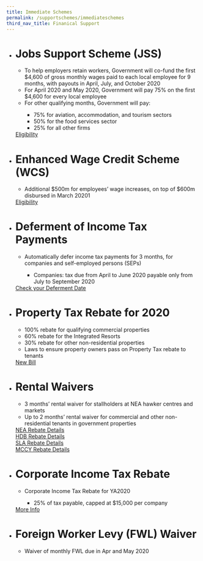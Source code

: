 ```yaml
---
title: Immediate Schemes
permalink: /supportschemes/immediateschemes
third_nav_title: Finanical Support
---
```


<div class="gobizfinsup1Table">
  <ul class="gobizfinsup1Table-firstTable">
    <li class="gobizfinsup1Table-firstTable_table">
      <h1 class="gobizfinsup1Table-firstTable_table__header">Jobs Support Scheme (JSS)</h1>
      <ul class="gobizfinsup1Table-firstTable_table__options">
        <li>To help employers retain workers, Government will co-fund the first $4,600 of gross monthly wages paid to each local employee for 9 months, with payouts in April, July, and October 2020</li>
        <li>For April 2020 and May 2020, Government will pay 75% on the first $4,600 for every local employee</li>
        <li>For other qualifying months, Government will pay:</li>
            <ul>
                <li>75% for aviation, accommodation, and tourism sectors</li>
                <li>50% for the food services sector</li>
                <li>25% for all other firms</li>
            </ul>
      </ul>
      <a href="https://go.gov.sg/jsseligibility"><div class="gobizfinsup1Table-firstTable_table__getstart">Eligibility</div></a>
    </li>
  </ul>
</div>

<div class="gobizfinsup1Table">
  <ul class="gobizfinsup1Table-firstTable">
    <li class="gobizfinsup1Table-firstTable_table">
      <h1 class="gobizfinsup1Table-firstTable_table__header">Enhanced Wage Credit Scheme (WCS)</h1>
      <ul class="gobizfinsup1Table-firstTable_table__options">
        <li>Additional $500m for employees’ wage increases, on top of $600m disbursed in March 20201</li>
      </ul>
    <a href="https://go.gov.sg/wcseligibility"><div class="gobizfinsup1Table-firstTable_table__getstart">Eligibility</div></a>
    </li>
  </ul>
</div>

<div class="gobizfinsup1Table">
  <ul class="gobizfinsup1Table-firstTable">
    <li class="gobizfinsup1Table-firstTable_table">
      <h1 class="gobizfinsup1Table-firstTable_table__header">Deferment of Income Tax Payments</h1>
      <ul class="gobizfinsup1Table-firstTable_table__options">
        <li>Automatically defer income tax payments for 3 months, for companies and self-employed persons (SEPs)</li>
            <ul>
                <li>Companies: tax due from April to June 2020 payable only from July to September 2020</li>
            </ul>
      </ul>
    <a href="https://go.gov.sg/defercal"><div class="gobizfinsup1Table-firstTable_table__getstart">Check your Deferment Date</div></a>
    </li>
  </ul>
</div>

<div class="gobizfinsup1Table">
  <ul class="gobizfinsup1Table-firstTable">
    <li class="gobizfinsup1Table-firstTable_table">
      <h1 class="gobizfinsup1Table-firstTable_table__header">Property Tax Rebate for 2020</h1>
      <ul class="gobizfinsup1Table-firstTable_table__options">
        <li>100% rebate for qualifying commercial properties</li>
        <li>60% rebate for the Integrated Resorts</li>
        <li>30% rebate for other non-residential properties</li>
        <li>Laws to ensure property owners pass on Property Tax rebate to tenants</li>
      </ul>
    <a href="https://go.gov.sg/newbill"><div class="gobizfinsup1Table-firstTable_table__getstart">New Bill</div></a>
    </li>
  </ul>
</div>

<div class="gobizfinsup1Table">
  <ul class="gobizfinsup1Table-firstTable">
    <li class="gobizfinsup1Table-firstTable_table">
      <h1 class="gobizfinsup1Table-firstTable_table__header">Rental Waivers</h1>
      <ul class="gobizfinsup1Table-firstTable_table__options">
        <li>3 months’ rental waiver for stallholders at NEA hawker centres and markets</li>
        <li>Up to 2 months’ rental waiver for commercial and other non-residential tenants in government properties</li>
      </ul>
    <a href="https://go.gov.sg/nearebate"><div class="gobizfinsup1Table-firstTable_table__getstart">NEA Rebate Details</div></a>
    <a href="https://go.gov.sg/hdbrebate"><div class="gobizfinsup1Table-firstTable_table__getstart">HDB Rebate Details</div></a>
    <a href="https://go.gov.sg/slarebate"><div class="gobizfinsup1Table-firstTable_table__getstart">SLA Rebate Details</div></a>
    <a href="https://go.gov.sg/nacadvisory"><div class="gobizfinsup1Table-firstTable_table__getstart">MCCY Rebate Details</div></a>
    </li>
  </ul>
</div>

<div class="gobizfinsup1Table">
  <ul class="gobizfinsup1Table-firstTable">
    <li class="gobizfinsup1Table-firstTable_table">
      <h1 class="gobizfinsup1Table-firstTable_table__header">Corporate Income Tax Rebate</h1>
      <ul class="gobizfinsup1Table-firstTable_table__options">
        <li>Corporate Income Tax Rebate for YA2020</li>
            <ul>
                <li>25% of tax payable, capped at $15,000 per company</li>
            </ul>
      </ul>
    <a href="https://go.gov.sg/corporateincometax"><div class="gobizfinsup1Table-firstTable_table__getstart">More Info</div></a>
    </li>
  </ul>
</div>

<div class="gobizfinsup1Table">
  <ul class="gobizfinsup1Table-firstTable">
    <li class="gobizfinsup1Table-firstTable_table">
      <h1 class="gobizfinsup1Table-firstTable_table__header">Foreign Worker Levy (FWL) Waiver</h1>
      <ul class="gobizfinsup1Table-firstTable_table__options">
        <li>Waiver of monthly FWL due in Apr and May 2020</li>
      </ul>
    </li>
  </ul>
</div>
